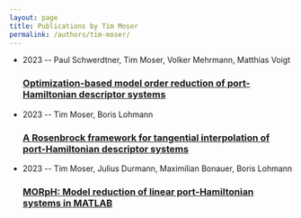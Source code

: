 ```yaml
---
layout: page
title: Publications by Tim Moser
permalink: /authors/tim-moser/
---
```


<ul class="post-list">
<li><span class='post-meta'>2023 -- Paul Schwerdtner, Tim Moser, Volker Mehrmann, Matthias Voigt</span><h3><a class='post-link' href='../../optimization-based-model-order-reduction-of-port-hamiltonian-descriptor-systems'>Optimization-based model order reduction of port-Hamiltonian descriptor systems</a></h3></li>
<li><span class='post-meta'>2023 -- Tim Moser, Boris Lohmann</span><h3><a class='post-link' href='../../a-rosenbrock-framework-for-tangential-interpolation-of-port-hamiltonian-descriptor-systems'>A Rosenbrock framework for tangential interpolation of port-Hamiltonian descriptor systems</a></h3></li>
<li><span class='post-meta'>2023 -- Tim Moser, Julius Durmann, Maximilian Bonauer, Boris Lohmann</span><h3><a class='post-link' href='../../morph-model-reduction-of-linear-port-hamiltonian-systems-in-matlab'>MORpH: Model reduction of linear port-Hamiltonian systems in MATLAB</a></h3></li>

</ul>
